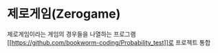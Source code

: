 # 제로게임(Zerogame)
제로게임이라는 게임의 경우들을 나열하는 프로그램
[[https://github.com/bookworm-coding/Probability_test]]로 프로젝트 통합
